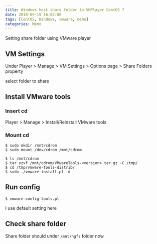```yaml
---
title: Windows host share folder to VMPlayer CentOS 7
date: 2018-09-19 16:02:00
tags: [CentOS, Windows, vmware, memo]
categories: Memo
---
```


Setting share folder using VMware player

<!--More-->

## VM Settings

Under Player > Manage > VM Settings > Options page > Share Folders property

select folder to share

## Install VMware tools

### Insert cd

Player > Manage > Install/Reinstall VMware tools

### Mount cd

    $ sudo mkdir /mnt/cdrom
    $ sudo mount /dev/cdrom /mnt/cdrom

    $ ls /mnt/cdrom
    $ tar xzvf /mnt/cdrom/VMwareTools-<version>.tar.gz -C /tmp/
    $ cd /tmp/vmware-tools-distrib/
    $ sudo ./vmware-install.pl -d

## Run config

    $ vmware-config-tools.pl

I use default setting here

## Check share folder

Share folder should under `/mnt/hgfs` folder now
